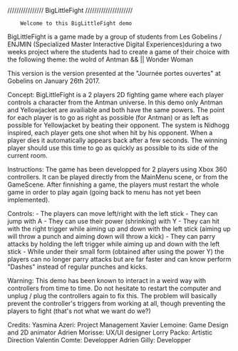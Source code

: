 ////////////////   BigLittleFight  /////////////////////

        Welcome to this BigLittleFight demo
BigLittleFight is a game made by a group of students from
Les Gobelins / ENJMIN (Specialized Master Interactive 
Digital Experiences)during a two weeks project where the 
students had to create a game of their choice with the
following theme: the wolrd of Antman && || Wonder Woman

This version is the version presented at the "Journée portes
ouvertes" at Gobelins on January 26th 2017.

Concept: 	BigLittleFight is a 2 players 2D fighting game
			where each player controls a character from	
			the Antman universe. In this demo only Antman
			and Yellowjacket are availiable and both have
			the same powers.
			The point for each player is to go as right as
			possible (for Antman) or as left as possible 
			for Yellowjacket by beating their opponent.
			The system is Nidhogg inspired, each player gets
			one shot when hit by his opponent. When a player
			dies it automatically appears back after a few seconds.
			The winning player should use this time to go as
			quickly as possible to its side of the current room.
			
Instructions:
			The game has been developped for 2 players using 
			Xbox 360 controllers. It can be played directly
			from the MainMenu scene, or from the GameScene.
			After finnishing a game, the players must restart
			the whole game in order to play again (going back
			to menu has not yet been implemented).

Controls:
			- The players can move left/right with the left stick
			- They can jump with A
			- They can use their power (shrinking) with Y
			- They can hit with the right trigger while aiming
			up and down with the left stick (aiming up will
			throw a punch and aiming down will throw a kick)
			- They can parry attacks by holding the left trigger
			while aiming up and down with the left stick
			- While under their small form (obtained after using
			the power Y) the players can no longer parry attacks
			but are far faster and can know perform "Dashes"
			instead of regular punches and kicks.
			
Warning:
			This demo has been known to interact in a weird
			way with controllers from time to time. Do not
			hesitate to restart the computer and unplug / 
			plug the controllers again to fix this.
			The problem will basically prevent the controller's
			triggers from working at all, though preventing
			the players to fight (that's not what we want do we?)
			
Credits:
			Yasmina Azeri: 		Project Management
			Xavier Lemoine: 	Game Design and 2D animator
			Adrien Morisse: 	UX/UI designer
			Lorry Packo: 		Artistic Direction
			Valentin Comte: 	Developper
			Adrien Gilly: 		Developper